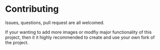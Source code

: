 # Contributing
Issues, questions, pull request are all welcomed.

If your wanting to add more images or modfiy major functionality of this project, then it it highly recommended to create and use your own fork of the project.
